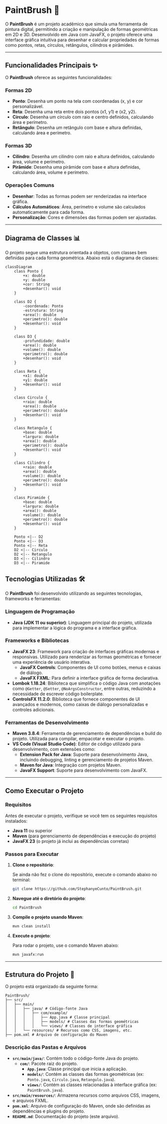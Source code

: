 # PaintBrush 🎨

O **PaintBrush** é um projeto acadêmico que simula uma ferramenta de pintura digital, permitindo a criação e manipulação de formas geométricas em 2D e 3D. Desenvolvido em Java com JavaFX, o projeto oferece uma interface gráfica intuitiva para desenhar e calcular propriedades de formas como pontos, retas, círculos, retângulos, cilindros e pirâmides.

---

## Funcionalidades Principais ✨

O **PaintBrush** oferece as seguintes funcionalidades:

### Formas 2D
- **Ponto**: Desenha um ponto na tela com coordenadas (x, y) e cor personalizável.
- **Reta**: Desenha uma reta entre dois pontos (x1, y1) e (x2, y2).
- **Círculo**: Desenha um círculo com raio e centro definidos, calculando área e perímetro.
- **Retângulo**: Desenha um retângulo com base e altura definidas, calculando área e perímetro.

### Formas 3D
- **Cilindro**: Desenha um cilindro com raio e altura definidos, calculando área, volume e perímetro.
- **Pirâmide**: Desenha uma pirâmide com base e altura definidas, calculando área, volume e perímetro.

### Operações Comuns
- **Desenhar**: Todas as formas podem ser renderizadas na interface gráfica.
- **Cálculos Automáticos**: Área, perímetro e volume são calculados automaticamente para cada forma.
- **Personalização**: Cores e dimensões das formas podem ser ajustadas.

---

## Diagrama de Classes 📊

O projeto segue uma estrutura orientada a objetos, com classes bem definidas para cada forma geométrica. Abaixo está o diagrama de classes:

```mermaid
classDiagram
    class Ponto {
        +x: double
        +y: double
        +cor: String
        +desenhar(): void
    }

    class D2 {
        -coordenada: Ponto
        -estrutura: String
        +area(): double
        +perimetro(): double
        +desenhar(): void
    }

    class D3 {
        -profundidade: double
        +area(): double
        +volume(): double
        +perimetro(): double
        +desenhar(): void
    }

    class Reta {
        +x1: double
        +y1: double
        +desenhar(): void
    }

    class Circulo {
        +raio: double
        +area(): double
        +perimetro(): double
        +desenhar(): void
    }

    class Retangulo {
        +base: double
        +largura: double
        +area(): double
        +perimetro(): double
        +desenhar(): void
    }

    class Cilindro {
        +raio: double
        +area(): double
        +volume(): double
        +perimetro(): double
        +desenhar(): void
    }

    class Piramide {
        +base: double
        +largura: double
        +area(): double
        +volume(): double
        +perimetro(): double
        +desenhar(): void
    }

    Ponto <|-- D2
    Ponto <|-- D3
    Ponto <|-- Reta
    D2 <|-- Circulo
    D2 <|-- Retangulo
    D3 <|-- Cilindro
    D3 <|-- Piramide
```
## Tecnologias Utilizadas 🛠️

O **PaintBrush** foi desenvolvido utilizando as seguintes tecnologias, frameworks e ferramentas:

### Linguagem de Programação
- **Java (JDK 11 ou superior)**: Linguagem principal do projeto, utilizada para implementar a lógica do programa e a interface gráfica.

### Frameworks e Bibliotecas
- **JavaFX 23**: Framework para criação de interfaces gráficas modernas e responsivas. Utilizado para renderizar as formas geométricas e fornecer uma experiência de usuário interativa.
  - **JavaFX Controls**: Componentes de UI como botões, menus e caixas de diálogo.
  - **JavaFX FXML**: Para definir a interface gráfica de forma declarativa.
- **Lombok 1.18.24**: Biblioteca que simplifica o código Java com anotações como `@Getter`, `@Setter`, `@NoArgsConstructor`, entre outras, reduzindo a necessidade de escrever código boilerplate.
- **ControlsFX 11.2.0**: Biblioteca que fornece componentes de UI avançados e modernos, como caixas de diálogo personalizadas e controles adicionais.

### Ferramentas de Desenvolvimento
- **Maven 3.8.4**: Ferramenta de gerenciamento de dependências e build do projeto. Utilizada para compilar, empacotar e executar o projeto.
- **VS Code (Visual Studio Code)**: Editor de código utilizado para desenvolvimento, com extensões como:
  - **Extension Pack for Java**: Suporte para desenvolvimento Java, incluindo debugging, linting e gerenciamento de projetos Maven.
  - **Maven for Java**: Integração com projetos Maven.
  - **JavaFX Support**: Suporte para desenvolvimento com JavaFX.

---

## Como Executar o Projeto

### Requisitos

Antes de executar o projeto, verifique se você tem os seguintes requisitos instalados:

- **Java 11** ou superior
- **Maven** (para gerenciamento de dependências e execução do projeto)
- **JavaFX 23** (o projeto já inclui as dependências corretas)

### Passos para Executar

1. **Clone o repositório**:

   Se ainda não fez o clone do repositório, execute o comando abaixo no terminal:

   ```bash
   git clone https://github.com/StephanyeCunto/PaintBrush.git

2. **Navegue até o diretório do projeto**:
    ```bash
    cd PaintBrush
    ```
3. **Compile o projeto usando Maven**:

   ```bash
   mvn clean install

4. **Execute o projeto**:

   Para rodar o projeto, use o comando Maven abaixo:

   ```bash
   mvn javafx:run
---

## Estrutura do Projeto 📂

O projeto está organizado da seguinte forma:

```plaintext
PaintBrush/
├── src/
│   ├── main/
│   │   ├── java/ # Código-fonte Java
│   │   │   ├── com/example/
│   │   │   │   ├── App.java # Classe principal
│   │   │   │   ├── models/ # Classes das formas geométricas
│   │   │   │   └── views/ # Classes de interface gráfica
│   │   └── resources/ # Recursos como CSS, imagens, etc.
├── pom.xml # Arquivo de configuração do Maven
```

### Descrição das Pastas e Arquivos
- **`src/main/java/`**: Contém todo o código-fonte Java do projeto.
  - **`com/`**: Pacote raiz do projeto.
    - **`App.java`**: Classe principal que inicia a aplicação.
    - **`models/`**: Contém as classes das formas geométricas (ex: `Ponto.java`, `Circulo.java`, `Retangulo.java`).
    - **`views/`**: Contém as classes relacionadas à interface gráfica (ex: `PaintBrush.java`).
- **`src/main/resources/`**: Armazena recursos como arquivos CSS, imagens, e arquivos FXML.
- **`pom.xml`**: Arquivo de configuração do Maven, onde são definidas as dependências e plugins do projeto.
- **`README.md`**: Documentação do projeto (este arquivo).
